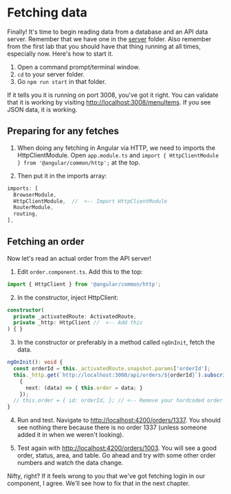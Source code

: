 
# Fetching data
<!-- Time: YYmin -->
Finally! It's time to begin reading data from a database and an API data server. Remember that we have one in the [server](../../server/) folder. Also remember from the first lab that you should have that thing running at all times, especially now. Here's how to start it.
1. Open a command prompt/terminal window.
2. `cd` to your server folder.
3. Go `npm run start` in that folder.

If it tells you it is running on port 3008, you've got it right. You can validate that it is working by visiting [http://localhost:3008/menuItems](http://localhost:3008/menuItems). If you see JSON data, it is working.

## Preparing for any fetches
1. When doing any fetching in Angular via HTTP, we need to imports the HttpClientModule. Open `app.module.ts` and `import { HttpClientModule } from '@angular/common/http';` at the top. 

2. Then put it in the imports array:
```typescript
imports: [
  BrowserModule,
  HttpClientModule,  //  <-- Import HttpClientModule
  RouterModule,
  routing,
],
```

## Fetching an order
Now let's read an actual order from the API server!

1. Edit `order.component.ts`. Add this to the top:
```typescript
import { HttpClient } from '@angular/common/http';
```

2. In the constructor, inject HttpClient:
```typescript
constructor(
  private _activatedRoute: ActivatedRoute,
  private _http: HttpClient //  <-- Add this
) { }
```

3. In the constructor or preferably in a method called `ngOnInit`, fetch the data.
```typescript
ngOnInit(): void {
  const orderId = this._activatedRoute.snapshot.params['orderId'];
  this._http.get(`http://localhost:3008/api/orders/${orderId}`).subscribe(
    {
      next: (data) => { this.order = data; }
    });
  // this.order = { id: orderId, }; // <-- Remove your hardcoded order
}
```

4. Run and test. Navigate to [http://localhost:4200/orders/1337](http://localhost:4200/orders/1337). You should see nothing there because there is no order 1337 (unless someone added it in when we weren't looking). 

5. Test again with [http://localhost:4200/orders/1003](http://localhost:4200/orders/1003). You will see a good order, status, area, and table. Go ahead and try with some other order numbers and watch the data change.

Nifty, right? If it feels wrong to you that we've got fetching login in our component, I agree. We'll see how to fix that in the next chapter.